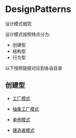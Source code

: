 # DesignPatterns
设计模式细究

设计模式按照特点分为:
* 创建型
* 结构型
* 行为型

以下按照链接对应到各自目录

## 创建型

* [工厂模式](https://github.com/chenbokaix250/DesignPatterns/tree/main/%E5%B7%A5%E5%8E%82%E6%A8%A1%E5%BC%8F)

* [抽象工厂模式](https://github.com/chenbokaix250/DesignPatterns/tree/main/%E6%8A%BD%E8%B1%A1%E5%B7%A5%E5%8E%82%E6%A8%A1%E5%BC%8F)

* [单例模式](https://github.com/chenbokaix250/DesignPatterns/tree/main/%E5%8D%95%E4%BE%8B%E6%A8%A1%E5%BC%8F)

* [建造者模式](https://github.com/chenbokaix250/DesignPatterns/tree/main/%E5%BB%BA%E9%80%A0%E8%80%85%E6%A8%A1%E5%BC%8F/BuildPattern)